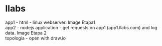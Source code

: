 # llabs

app1 - html - linux webserver. Image Etapa1
<br>
app2 - nodejs application - get requests on app1 (app1.llabs.com) and log data. Image Etapa 2
<br>
topologia - open with draw.io
